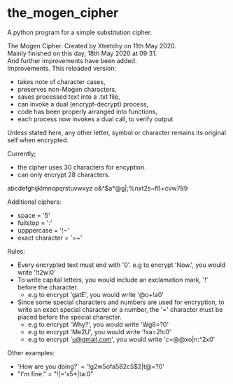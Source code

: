 # the_mogen_cipher
A python program for a simple substitution cipher.

The Mogen Cipher.
Created by Xtretchy on 11th May 2020.\
Mainly finished on this day, 18th May 2020 at 09:31.\
And further improvements have been added.\
Improvements. This reloaded version:
* takes note of character cases,
* preserves non-Mogen characters,
* saves processed text into a .txt file,
* can invoke a dual (encrypt-decrypt) process,
* code has been properly arranged into functions,
* each process now invokes a dual call, to verify output

Unless stated here, any other letter, symbol or character remains its original self when encrypted.

Currently; 
* the cipher uses 30 characters for encyption.
* can only encrypt 28 characters.

abcdefghijklmnopqrstuvwxyz
o&^$a*@g|;%nxt2s~fß+cvw789

Additional ciphers:
* space = '5'
* fullstop = ':'
* upppercase = '!~'
* exact character = '=~'

Rules:
* Every encrypted text must end with '0'. e.g to encrypt 'Now.', you would write '!t2w:0'
* To write capital letters, you would include an exclamation mark, '!' before the character.
	* e.g to encrypt 'gatE', you would write '@o+!a0'
* Since some special characters and numbers are used for encryption, to write an exact special character or a number, the '=' character must be placed before the special character.
	* e.g to encrypt 'Why?', you would write 'Wg8=?0'
	* e.g to encrypt 'Me2U', you would write '!xa=2!c0'
	* e.g to encrypt 'u@gmail.com', you would write 'c=@@xo|n:^2x0'

Other examples:
* 'How are you doing?' = '!g2w5ofa582c5$2|t@=?0'
* "I'm fine." = "!|='x5*|ta:0"
